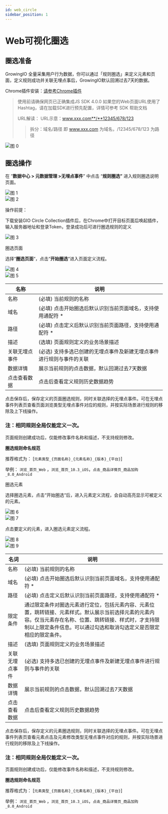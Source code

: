 ```yaml
---
id: web_circle
sidebar_position: 1
---
```


# Web可视化圈选

## 圈选准备

GrowingIO 全量采集用户行为数据，你可以通过「规则圈选」来定义元素和页面，定义规则成功并关联无埋点事后，GrowingIO默认回溯过去7天的数据。

Chrome插件安装：[请参考Chrome插件](../../../../product-manual/data-management/auto-track/web/auto-track-web-chrome-plugin)​

>使用前请确保网页已正确集成JS SDK 4.0.0
>如果您的Web页面URL使用了Hashtag，请在加载SDK进行预先配置，详情可参考 SDK 帮助文档
>
>URL解读：
>URL示意：www.xxx.com**/**12345/678/123
>>拆分：域名/路径
即 www.xxx.com 为域名，/12345/678/123 为路径

![图 0](/img/pic_circlepageview_web-data-definition.png)  


## 圈选操作

在 ”**数据中心 \> 元数据管理 \>无埋点事件**” 中点击 “**规则圈选”** 进入规则圈选说明页面。

![图 1](/img/pic_auto_track_circle_web-data-definition.png)  
![图 2](/img/pic_downlaod_plugin_web-data-definition.png)  


操作前提：

下载安装GIO Circle Collection插件后，在Chrome中打开目标页面后唤起插件，输入服务器地址和登录Token，登录成功后可进行圈选规则的定义

![图 3](/img/pic_plugin_login_web-data-definition.png)  


圈选页面

选择“**圈选页面**“，点击“**开始圈选**“进入页面定义流程。

![图 4](/img/pic_start_page_circle_web-data-definition.png)  
![图 5](/img/pic_page_circle_web-data-definition.png)  


| 名称  | 说明  |
| ---  | --- |
| 名称  | (必填) 当前规则的名称 |
| 域名  | (必填) 点击开始圈选后默认识别当前页面域名，支持使用通配符 * |
| 路径  | (必填) 点击定义后默认识别当前页面路径，支持使用通配符 * |
| 描述  | (选填) 页面规则定义的业务场景描述 |
| 关联无埋点事件 |(必选) 支持多选已创建的无埋点事件及新建无埋点事件进行规则与事件的关联 |
| 数据详情| 展示当前规则的点击数据，默认回溯过去7天数据 |
| 点击查看数据 |点击后查看定义规则历史数据趋势 |

点击保存后，保存定义的页面圈选规则，同时关联选择的无埋点事件。可在无埋点事件列表页查看页面浏览类型无埋点事件对应的规则，并按实际场景进行规则的移除及上下线操作。

### 注：相同规则全局仅能定义一次。

页面规则创建成功后，仅能修改事件名称和描述，不支持规则修改。

**圈选规则命名规范**

推荐格式为： [`元素类型_{页面名称}_{元素名称}_{版本}_{平台}`]

举例： `浏览_首页_Web` ，`浏览_首页_10.3_iOS`，`点击_商品详情页_商品加购_8.0_Android`





圈选元素

选择圈选元素，点击“开始圈选“后，进入元素定义流程，会自动高亮显示可被定义的元素。

![图 6](/img/pic_element_circle_web-data-definition.png)  
![图 7](/img/pic_element_highlight_web-data-definition.png)  


点击要定义的元素，进入圈选元素定义流程。

![图 8](/img/pic_element_circle-rule_web-data-definition.png)  
![图 9](/img/pic_element_auto-track_event_web-data-definition.png)  


| 名词   | 说明  |
| --- | --- |
| 名称  | (必填) 当前规则的名称 |
| 域名  | (必填) 点击开始圈选后默认识别当前页面域名，支持使用通配符 * |
| 路径  | (必填) 点击定义后默认识别当前页面路径，支持使用通配符 * |
| 限定条件 | 通过限定条件对圈选元素进行定位，包括元素内容、元素位置，跳转链接、元素样式。默认展示当前选择元素的元素内容。仅当元素存在名称、位置、跳转链接、样式时，才支持限制以上限定条件信息。可以通过勾选和取消勾选定义是否限定相应的限定条件。|
| 描述  | (选填) 页面规则定义的业务场景描述 |
| 关联无埋点事件 |(必选) 支持多选已创建的无埋点事件及新建无埋点事件进行规则与事件的关联 |
| 数据详情| 展示当前规则的点击数据，默认回溯过去7天数据 |
| 点击查看数据 |点击后查看定义规则历史数据趋势 |

点击保存后，保存定义的元素圈选规则，同时关联选择的无埋点事件。可在无埋点事件列表页查看元素点击及元素修改类型无埋点事件对应的规则，并按实际场景进行规则的移除及上下线操作。

### 注：相同规则全局仅能定义一次。

页面规则创建成功后，仅能修改事件名称和描述，不支持规则修改。


**圈选规则命名规范**

推荐格式为： [`元素类型_{页面名称}_{元素名称}_{版本}_{平台}`]

举例： `浏览_首页_Web` ，`浏览_首页_10.3_iOS`，`点击_商品详情页_商品加购_8.0_Android`



